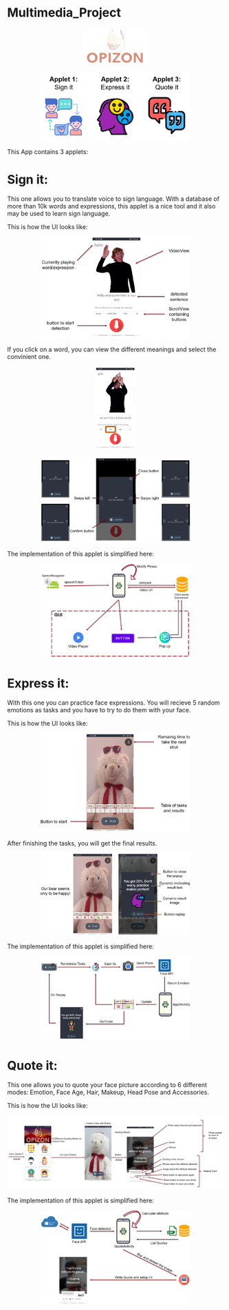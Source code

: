 # Multimedia_Project
<p align="center">
  <img src="./images/logo.png" alt="drawing" width="30%"/>
</p>

<p align="center">
  <img src="./images/applets.png" alt="drawing" width="70%"/>
</p>

This App contains 3 applets:

# Sign it:
This one allows you to translate voice to sign language. With a database of more than 10k words and expressions, this applet is a nice tool and it also may be used to learn sign language.

This is how the UI looks like:

<p align="center">
  <img src="./images/sign_it_1.png" alt="drawing" width="70%"/>
</p>

If you click on a word, you can view the different meanings and select the convinient one.

<p align="center">
  <img src="./images/sign_it_2.png" alt="drawing" width="20%"/>
</p>

<p align="center">
  <img src="./images/sign_it_3.png" alt="drawing" width="70%"/>
</p>

The implementation of this applet is simplified here:

<p align="center">
  <img src="./images/sign_it_4.png" alt="drawing" width="70%"/>
</p>

# Express it:
With this one you can practice face expressions. You will recieve 5 random emotions as tasks and you have to try to do them with your face.

This is how the UI looks like:

<p align="center">
  <img src="./images/express_it_1.png" alt="drawing" width="70%"/>
</p>

After finishing the tasks, you will get the final results.

<p align="center">
  <img src="./images/express_it_2.png" alt="drawing" width="70%"/>
</p>

The implementation of this applet is simplified here:

<p align="center">
  <img src="./images/express_it_3.png" alt="drawing" width="70%"/>
</p>

# Quote it:
This one allows you to quote your face picture according to 6 different modes: Emotion, Face Age, Hair, Makeup, Head Pose and Accessories. 

This is how the UI looks like:

<p align="center">
  <img src="./images/quote_it_1.png" alt="drawing" width="99%"/>
</p>

The implementation of this applet is simplified here:

<p align="center">
  <img src="./images/quote_it_2.png" alt="drawing" width="70%"/>
</p>
